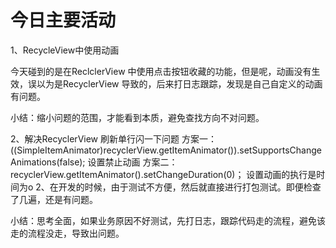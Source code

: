 # 今日主要活动

1、RecycleView中使用动画

今天碰到的是在ReclclerView 中使用点击按钮收藏的功能，但是呢，动画没有生效，误以为是RecyclerView
导致的，后来打日志跟踪，发现是自己自定义的动画有问题。

小结：缩小问题的范围，才能看到本质，避免查找方向不对问题。

2、解决RecyclerView 刷新单行闪一下问题
方案一：
((SimpleItemAnimator)recyclerView.getItemAnimator()).setSupportsChangeAnimations(false);
设置禁止动画
方案二：
recyclerView.getItemAnimator().setChangeDuration(0)；
设置动画的执行是时间为o
2、在开发的时候，由于测试不方便，然后就直接进行打包测试。即便检查了几遍，还是有问题。

小结：思考全面，如果业务原因不好测试，先打日志，跟踪代码走的流程，避免该走的流程没走，导致出问题。


